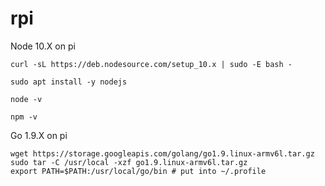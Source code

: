 # rpi

Node 10.X on pi

```
curl -sL https://deb.nodesource.com/setup_10.x | sudo -E bash -
```

```
sudo apt install -y nodejs
```

```
node -v
```

```
npm -v
```

Go 1.9.X on pi

```
wget https://storage.googleapis.com/golang/go1.9.linux-armv6l.tar.gz
sudo tar -C /usr/local -xzf go1.9.linux-armv6l.tar.gz
export PATH=$PATH:/usr/local/go/bin # put into ~/.profile
```
